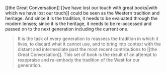 [[the Great Conversation]] [[we have lost our touch with great books|with which we have lost our touch]] could be seen as the Western tradition and heritage. And since it is the tradition, it needs to be evaluated through the modern lenses; since it is the heritage, it needs to be re-accessed and passed on to the next generation including the current one.

> It is the task of every generation to reassess the tradition in which it lives, to discard what it cannot use, and to bring into context with the distant and intermediate past the most recent contributions to [[the Great Conversation]]. This set of book is the result of an attempt to reappraise and re-embody the tradition of the West for our generation.
